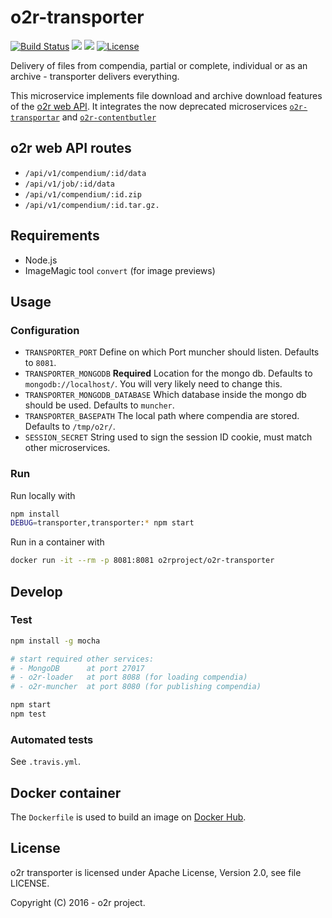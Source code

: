 # o2r-transporter

[![Build Status](https://travis-ci.org/o2r-project/o2r-transporter.svg?branch=master)](https://travis-ci.org/o2r-project/o2r-transporter) [![](https://images.microbadger.com/badges/version/o2rproject/o2r-transporter.svg)](https://microbadger.com/images/o2rproject/o2r-transporter "Get your own version badge on microbadger.com") [![](https://images.microbadger.com/badges/image/o2rproject/o2r-transporter.svg)](https://microbadger.com/images/o2rproject/o2r-transporter "Get your own image badge on microbadger.com") [![License](https://img.shields.io/badge/License-Apache%202.0-blue.svg)](https://opensource.org/licenses/Apache-2.0)

Delivery of files from compendia, partial or complete, individual or as an archive - transporter delivers everything.

This microservice implements file download and archive download features of the [o2r web API](http://o2r.info/o2r-web-api).
It integrates the now deprecated microservices [`o2r-transportar`](https://github.com/o2r-project/o2r-transportar/) and [`o2r-contentbutler`](https://github.com/o2r-project/o2r-contentbutler)

## o2r web API routes

- `/api/v1/compendium/:id/data`
- `/api/v1/job/:id/data`
- `/api/v1/compendium/:id.zip`
- `/api/v1/compendium/:id.tar.gz.`

## Requirements

- Node.js
- ImageMagic tool `convert` (for image previews)

## Usage

### Configuration

- `TRANSPORTER_PORT`
  Define on which Port muncher should listen. Defaults to `8081`.
- `TRANSPORTER_MONGODB` __Required__
  Location for the mongo db. Defaults to `mongodb://localhost/`. You will very likely need to change this.
- `TRANSPORTER_MONGODB_DATABASE`
  Which database inside the mongo db should be used. Defaults to `muncher`.
- `TRANSPORTER_BASEPATH`
  The local path where compendia are stored. Defaults to `/tmp/o2r/`.
- `SESSION_SECRET`
  String used to sign the session ID cookie, must match other microservices.

### Run

Run locally with

```bash
npm install
DEBUG=transporter,transporter:* npm start
```

Run in a container with

```bash
docker run -it --rm -p 8081:8081 o2rproject/o2r-transporter
```

## Develop

### Test

```bash
npm install -g mocha

# start required other services:
# - MongoDB      at port 27017
# - o2r-loader   at port 8088 (for loading compendia)
# - o2r-muncher  at port 8080 (for publishing compendia)

npm start
npm test
```

### Automated tests

See `.travis.yml`.

## Docker container

The `Dockerfile` is used to build an image on [Docker Hub](https://hub.docker.com/r/o2rproject/o2r-transporter/).

## License

o2r transporter is licensed under Apache License, Version 2.0, see file LICENSE.

Copyright (C) 2016 - o2r project.